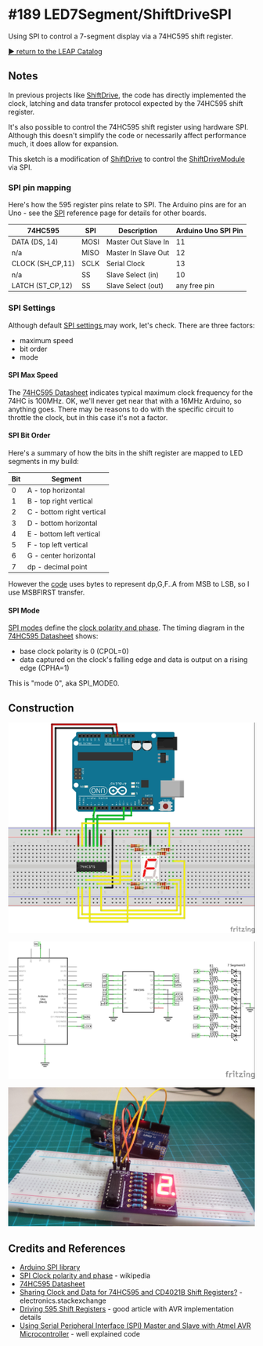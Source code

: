 # #189 LED7Segment/ShiftDriveSPI

Using SPI to control a 7-segment display via a 74HC595 shift register.


[:arrow_forward: return to the LEAP Catalog](https://leap.tardate.com)

## Notes

In previous projects like [ShiftDrive](../ShiftDrive), the code has directly implemented the clock, latching and data transfer protocol expected by the 74HC595 shift register.

It's also possible to control the 74HC595 shift register using hardware SPI.
Although this doesn't simplify the code or necessarily affect performance much,
it does allow for expansion.

This sketch is a modification of [ShiftDrive](../ShiftDrive) to control the [ShiftDriveModule](../ShiftDriveModule) via SPI.

### SPI pin mapping

Here's how the 595 register pins relate to SPI. The Arduino pins are for an Uno -
see the [SPI](https://www.arduino.cc/en/Reference/SPI) reference page for details for other boards.

| 74HC595          | SPI  | Description         | Arduino Uno SPI Pin |
|------------------|------|---------------------|---------------------|
| DATA (DS, 14)    | MOSI | Master Out Slave In | 11                  |
| n/a              | MISO | Master In Slave Out | 12                  |
| CLOCK (SH_CP,11) | SCLK | Serial Clock        | 13                  |
| n/a              | SS   | Slave Select (in)   | 10                  |
| LATCH (ST_CP,12) | SS   | Slave Select (out)  | any free pin        |

### SPI Settings

Although default [SPI settings ](https://www.arduino.cc/en/Reference/SPISettings) may work, let's check. There are three factors:

* maximum speed
* bit order
* mode

#### SPI Max Speed

The [74HC595 Datasheet](http://www.futurlec.com/74HC/74HC595.shtml) indicates typical maximum clock frequency for the 74HC is 100MHz. OK, we'll never get near that with a 16MHz Arduino, so anything goes. There may be reasons to do with the specific circuit to throttle the clock, but in this case it's not a factor.

#### SPI Bit Order

Here's a summary of how the bits in the shift register are mapped to LED segments in my build:

| Bit | Segment                    |
|-----|----------------------------|
|  0  |  A - top horizontal        |
|  1  |  B - top right vertical    |
|  2  |  C - bottom right vertical |
|  3  |  D - bottom horizontal     |
|  4  |  E - bottom left vertical  |
|  5  |  F - top left vertical     |
|  6  |  G - center  horizontal    |
|  7  |  dp - decimal point        |

However the [code](./ShiftDriveSPI.ino) uses bytes to represent dp,G,F..A from MSB to LSB,
so I use MSBFIRST transfer.

#### SPI Mode

[SPI modes](https://www.arduino.cc/en/Reference/SPI) define the [clock polarity and phase](https://en.wikipedia.org/wiki/Serial_Peripheral_Interface_Bus#Clock_polarity_and_phase).
The timing diagram in the [74HC595 Datasheet](http://www.futurlec.com/74HC/74HC595.shtml)
shows:

* base clock polarity is 0 (CPOL=0)
* data captured on the clock's falling edge and data is output on a rising edge (CPHA=1)

This is "mode 0", aka SPI_MODE0.

## Construction

![Breadboard](./assets/ShiftDriveSPI_bb.jpg?raw=true)

![The Schematic](./assets/ShiftDriveSPI_schematic.jpg?raw=true)

![The Build](./assets/ShiftDriveSPI_build.jpg?raw=true)

## Credits and References
* [Arduino SPI library](https://www.arduino.cc/en/Reference/SPI)
* [SPI Clock polarity and phase](https://en.wikipedia.org/wiki/Serial_Peripheral_Interface_Bus#Clock_polarity_and_phase) - wikipedia
* [74HC595 Datasheet](http://www.futurlec.com/74HC/74HC595.shtml)
* [Sharing Clock and Data for 74HC595 and CD4021B Shift Registers?](http://electronics.stackexchange.com/questions/122520/sharing-clock-and-data-for-74hc595-and-cd4021b-shift-registers) - electronics.stackexchange
* [Driving 595 Shift Registers](http://www.appelsiini.net/2012/driving-595-shift-registers) - good article with AVR implementation details
* [Using Serial Peripheral Interface (SPI) Master and Slave with Atmel AVR Microcontroller](http://www.ermicro.com/blog/?p=1050) - well explained code
